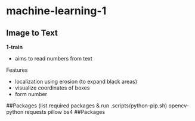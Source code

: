# machine-learning-1

## Image to Text

**1-train**

- aims to read numbers from text

Features

- localization using erosion (to expand black areas)
- visualize coordinates of boxes
- form number

##Packages (list required packages & run .scripts/python-pip.sh)
opencv-python
requests
pillow
bs4
##Packages
